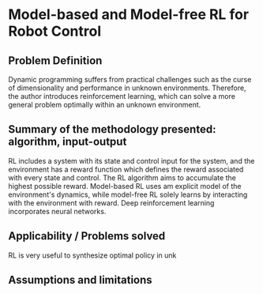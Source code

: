 # Model-based and Model-free RL for Robot Control
## Problem Definition
Dynamic programming suffers from practical challenges such as the curse of dimensionality and performance in unknown environments. Therefore, the author introduces reinforcement learning, which can solve a more general problem optimally within an unknown environment. 

## Summary of the methodology presented: algorithm, input-output
RL includes a system with its state and control input for the system, and the environment has a reward function which defines the reward associated with every state and control. The RL algorithm aims to accumulate the highest possible reward. Model-based RL uses am explicit model of the environment's dynamics, while model-free RL solely learns by interacting with the environment with reward. Deep reinforcement learning incorporates neural networks.

## Applicability / Problems solved
RL is very useful to synthesize optimal policy in unk

## Assumptions and limitations
